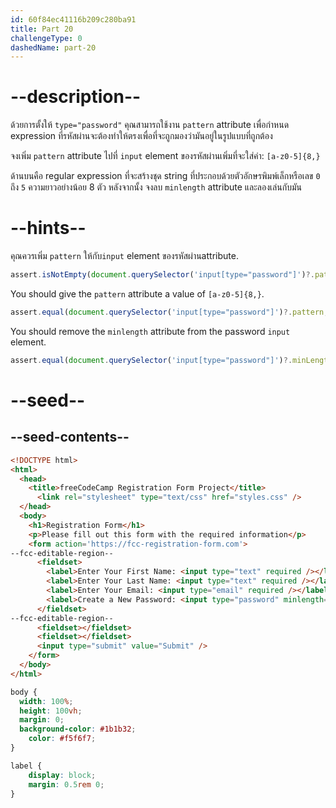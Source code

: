 ```yaml
---
id: 60f84ec41116b209c280ba91
title: Part 20
challengeType: 0
dashedName: part-20
---
```


# --description--

ด้วยการตั้งให้ `type="password"` คุณสามารถใช้งาน `pattern` attribute เพื่อกำหนด expression ที่รหัสผ่านจะต้องทำให้ตรงเพื่อที่จะถูกมองว่ามันอยู่ในรูปแบบที่ถูกต้อง 

จงเพิ่ม `pattern` attribute ไปที่ `input` element ของรหัสผ่านเพิ่มที่จะใส่ค่า: `[a-z0-5]{8,}`

ด้านบนคือ regular expression ที่จะสร้างชุด string ที่ประกอบด้วยตัวอักษรพิมพ์เล็กหรือเลข `0` ถึง `5` ความยาวอย่างน้อย 8 ตัว
หลังจากนั้ง จงลบ `minlength` attribute และลองเล่นกับมัน

# --hints--

คุณควรเพิ่ม `pattern` ให้กับ`input` element ของรหัสผ่านattribute.

```js
assert.isNotEmpty(document.querySelector('input[type="password"]')?.pattern);
```

You should give the `pattern` attribute a value of `[a-z0-5]{8,}`.

```js
assert.equal(document.querySelector('input[type="password"]')?.pattern, '[a-z0-5]{8,}');
```

You should remove the `minlength` attribute from the password `input` element.

```js
assert.equal(document.querySelector('input[type="password"]')?.minLength, -1);
```

# --seed--

## --seed-contents--

```html
<!DOCTYPE html>
<html>
  <head>
    <title>freeCodeCamp Registration Form Project</title>
	  <link rel="stylesheet" type="text/css" href="styles.css" />
  </head>
  <body>
    <h1>Registration Form</h1>
    <p>Please fill out this form with the required information</p>
    <form action='https://fcc-registration-form.com'>
--fcc-editable-region--
      <fieldset>
        <label>Enter Your First Name: <input type="text" required /></label>
        <label>Enter Your Last Name: <input type="text" required /></label>
        <label>Enter Your Email: <input type="email" required /></label>
        <label>Create a New Password: <input type="password" minlength="8" required /></label>
      </fieldset>
--fcc-editable-region--
      <fieldset></fieldset>
      <fieldset></fieldset>
      <input type="submit" value="Submit" />
    </form>
  </body>
</html>
```

```css
body {
  width: 100%;
  height: 100vh;
  margin: 0;
  background-color: #1b1b32;
	color: #f5f6f7;
}

label {
	display: block;
	margin: 0.5rem 0;
}

```
